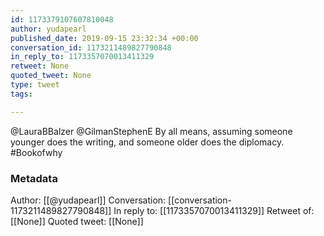 ```yaml
---
id: 1173379107607810048
author: yudapearl
published_date: 2019-09-15 23:32:34 +00:00
conversation_id: 1173211489827790848
in_reply_to: 1173357070013411329
retweet: None
quoted_tweet: None
type: tweet
tags:

---
```


@LauraBBalzer @GilmanStephenE By all means, assuming someone younger does the writing, and someone older does the diplomacy. #Bookofwhy

### Metadata

Author: [[@yudapearl]]
Conversation: [[conversation-1173211489827790848]]
In reply to: [[1173357070013411329]]
Retweet of: [[None]]
Quoted tweet: [[None]]
